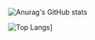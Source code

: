 ![Anurag's GitHub stats](https://github-readme-stats.vercel.app/api?username=li3bui1d&show_icons=true&theme=radical)

![Top Langs](https://github-readme-stats.vercel.app/api/top-langs/?username=li3bui1d&layout=compact)]
